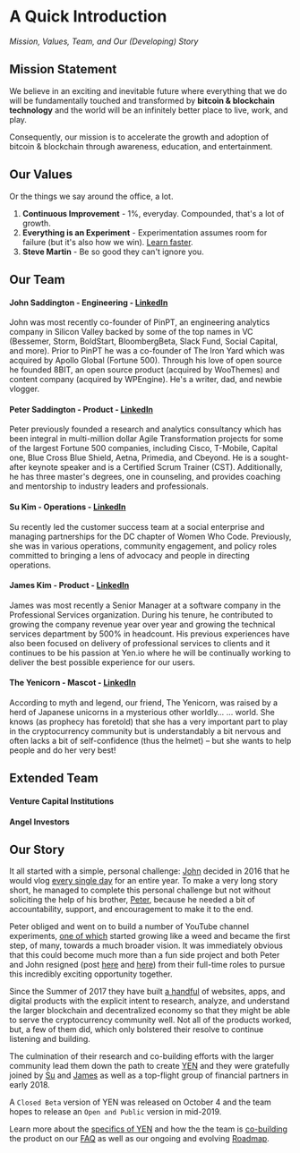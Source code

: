 # A Quick Introduction
*Mission, Values, Team, and Our (Developing) Story*

## Mission Statement

We believe in an exciting and inevitable future where everything that we do will be fundamentally touched and transformed by **bitcoin & blockchain technology** and the world will be an infinitely better place to live, work, and play.

Consequently, our mission is to accelerate the growth and adoption of bitcoin & blockchain through awareness, education, and entertainment.

## Our Values

Or the things we say around the office, a lot.

1. **Continuous Improvement** - 1%, everyday. Compounded, that's a lot of growth.
2. **Everything is an Experiment** - Experimentation assumes room for failure (but it's also how we win). [Learn faster](http://www.collaborativefund.com/blog/sustainable-sources-of-competitive-advantage/).
3. **Steve Martin** - Be so good they can't ignore you.

## Our Team

#### John Saddington - Engineering - [LinkedIn](https://www.linkedin.com/in/johnsaddington/)

John was most recently co-founder of PinPT, an engineering analytics company in Silicon Valley backed by some of the top names in VC (Bessemer, Storm, BoldStart, BloombergBeta, Slack Fund, Social Capital, and more). Prior to PinPT he was a co-founder of The Iron Yard which was acquired by Apollo Global (Fortune 500). Through his love of open source he founded 8BIT, an open source product (acquired by WooThemes) and content company (acquired by WPEngine). He's a writer, dad, and newbie vlogger.

#### Peter Saddington - Product - [LinkedIn](https://www.linkedin.com/in/petersaddington/)


Peter previously founded a research and analytics consultancy which has been integral in multi-million dollar Agile Transformation projects for some of the largest Fortune 500 companies, including Cisco, T-Mobile, Capital one, Blue Cross Blue Shield, Aetna, Primedia, and Cbeyond. He is a sought-after keynote speaker and is a Certified Scrum Trainer (CST). Additionally, he has three master's degrees, one in counseling, and provides coaching and mentorship to industry leaders and professionals.

#### Su Kim - Operations - [LinkedIn](https://www.linkedin.com/in/suwkim/)

Su recently led the customer success team at a social enterprise and managing partnerships for the DC chapter of Women Who Code.  Previously, she was in various operations, community engagement, and policy roles committed to bringing a lens of advocacy and people in directing operations.


#### James Kim - Product - [LinkedIn](https://www.linkedin.com/in/james-kim-27b282153)

James was most recently a Senior Manager at a software company in the Professional Services organization. During his tenure, he contributed to growing the company revenue year over year and growing the technical services department by 500% in headcount. His previous experiences have also been focused on delivery of professional services to clients and it continues to be his passion at Yen.io where he will be continually working to deliver the best possible experience for our users. 

#### The Yenicorn - Mascot - [LinkedIn](https://yenicorn.com/about/)

According to myth and legend, our friend, The Yenicorn, was raised by a herd of Japanese unicorns in a mysterious other worldly… … world. She knows (as prophecy has foretold) that she has a very important part to play in the cryptocurrency community but is understandably a bit nervous and often lacks a bit of self-confidence (thus the helmet)  – but she wants to help people and do her very best!


## Extended Team

#### Venture Capital Institutions

#### Angel Investors

## Our Story

It all started with a simple, personal challenge: [John](http://beta.yen.io/john) decided in 2016 that he would vlog [every single day](https://john.do/vlogger/) for an entire year. To make a very long story short, he managed to complete this personal challenge but not without soliciting the help of his brother, [Peter](http://beta.yen.io/peter), because he needed a bit of accountability, support, and encouragement to make it to the end.

Peter obliged and went on to build a number of YouTube channel experiments, [one of which](https://www.youtube.com/watch?v=ocfKj9RovK4) started growing like a weed and became the first step, of many, towards a much broader vision. It was immediately obvious that this could become much more than a fun side project and both Peter and John resigned (post [here](https://agilescout.com/time-for-change/) and [here](https://john.do/2017-review/)) from their full-time roles to pursue this incredibly exciting opportunity together.

Since the Summer of 2017 they have built [a handful](https://github.com/yenio/changelog/wiki/2.-Roadmap#where-weve-been-the-quick-hits) of websites, apps, and digital products with the explicit intent to research, analyze, and understand the larger blockchain and decentralized economy so that they might be able to serve the cryptocurrency community well. Not all of the products worked, but, a few of them did, which only bolstered their resolve to continue listening and building.

The culmination of their research and co-building efforts with the larger community lead them down the path to create [YEN](http://yen.io) and they were gratefully joined by [Su](http://beta.yen.io/su) and [James](http://beta.yen.io/james) as well as a top-flight group of financial partners in early 2018.

A `Closed Beta` version of YEN was released on October 4 and the team hopes to release an `Open and Public` version in mid-2019. 

Learn more about the [specifics of YEN](https://github.com/yenio/changelog/wiki/1.-FAQ) and how the the team is [co-building](https://github.com/yenio/changelog/wiki/1.-FAQ#how-are-we-building-yen) the product on our [FAQ](https://github.com/yenio/changelog/wiki/1.-FAQ) as well as our ongoing and evolving [Roadmap](https://github.com/yenio/changelog/wiki/2.-Roadmap#where-weve-been-the-quick-hits).















